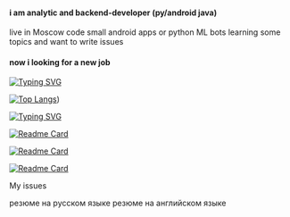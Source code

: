 
#### i am analytic and backend-developer (py/android java) 
live in Moscow
code small android apps or python ML bots 
learning some topics and want to write issues 

#### now i looking for a new job







[![Typing SVG](https://readme-typing-svg.herokuapp.com?color=%2336BCF7&lines=My+languages)](https://git.io/typing-svg)

[![Top Langs](https://github-readme-stats.vercel.app/api/top-langs/?username=tispen&hide=PHP,CSS)](https://github.com/anuraghazra))


[![Typing SVG](https://readme-typing-svg.herokuapp.com?color=%2336BCF7&lines=My+last+projects)](https://git.io/typing-svg)

[![Readme Card](https://github-readme-stats.vercel.app/api/pin/?username=tispen&repo=Mobile_app_violin)](https://github.com/tispen/Mobile_app_violin)

[![Readme Card](https://github-readme-stats.vercel.app/api/pin/?username=tispen&repo=Chat_app)](https://github.com/tispen/Chat_app)

[![Readme Card](https://github-readme-stats.vercel.app/api/pin/?username=tispen&repo=Python-AI-ML-Finance)](https://github.com/tispen/Python-AI-ML-Finance)

My issues



резюме на русском языке
резюме на английском языке




<!--
**tispen/tis is a ✨ _special_ ✨ repository because its `README.md` (this file) appears on your GitHub profile.

Here are some ideas to get you started:

- 🔭 I’m currently working on ...
- 🌱 I’m currently learning ...
- 👯 I’m looking to collaborate on ...
- 🤔 I’m looking for help with ...
- 💬 Ask me about ...
- 📫 How to reach me: ...
- 😄 Pronouns: ...
- ⚡ Fun fact: ...
-->
